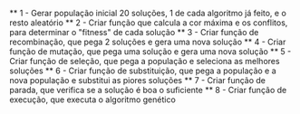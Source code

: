 ** 1 - Gerar população inicial 20 soluções, 1 de cada algoritmo já feito, e o resto aleatório
** 2 - Criar função que calcula a cor máxima e os conflitos, para determinar o "fitness" de cada solução
** 3 - Criar função de recombinação, que pega 2 soluções e gera uma nova solução
** 4 - Criar função de mutação, que pega uma solução e gera uma nova solução
** 5 - Criar função de seleção, que pega a população e seleciona as melhores soluções
** 6 - Criar função de substituição, que pega a população e a nova população e substitui as piores soluções
** 7 - Criar função de parada, que verifica se a solução é boa o suficiente
** 8 - Criar função de execução, que executa o algoritmo genético
